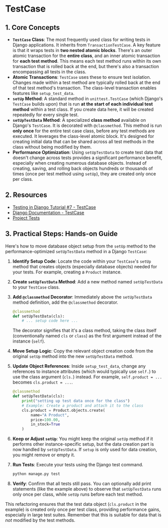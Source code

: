 # TestCase

## 1. Core Concepts

- **`TestCase` Class**: The most frequently used class for writing tests in Django applications. It inherits from `TransactionTestCase`. A key feature is that it wraps tests in **two nested atomic blocks**. There's an outer atomic transaction for the **entire class**, and an inner atomic transaction for **each test method**. This means each test method runs within its own transaction that is rolled back at the end, but there's also a transaction encompassing all tests in the class.
- **Atomic Transactions**: `TestCase` uses these to ensure test isolation. Changes made within a test method are typically rolled back at the end of that test method's transaction. The class-level transaction enables features like `setup_test_data`.
- **`setUp` Method**: A standard method in `unittest.TestCase` (which Django's `TestCase` builds upon) that is run **at the start of each individual test method** within a test class. If you create data here, it will be created repeatedly for every single test.
- **`setUpTestData` Method**: A specialized **class method** available on Django's `TestCase`. It is decorated with `@classmethod`. This method is run **only once** for the entire test case class, before any test methods are executed. It leverages the class-level atomic block. It's designed for creating initial data that can be shared across all test methods in the class without being modified by them.
- **Performance Optimization**: Using `setUpTestData` to create test data that doesn't change across tests provides a significant performance benefit, especially when creating numerous database objects. Instead of creating, saving, and rolling back objects hundreds or thousands of times (once per test method using `setUp`), they are created only once per class.

## 2. Resources

- [Testing in Django Tutorial #7 - TestCase](https://youtu.be/hKjJmvksaJ8?si=TSDFJQfcRdaXeiCb)
- [Django Documentation - TestCase](https://docs.djangoproject.com/en/5.1/topics/testing/tools/#testcase)
- [Project Tests](../testing-project/products/tests/)

## 3. Practical Steps: Hands-on Guide

Here's how to move database object setup from the `setUp` method to the performance-optimized `setUpTestData` method in a Django `TestCase`:

1.  **Identify Setup Code**: Locate the code within your `TestCase`'s `setUp` method that creates objects (especially database objects) needed for your tests. For example, creating a `Product` instance.
2.  **Create `setUpTestData` Method**: Add a new method named `setUpTestData` to your `TestCase` class.
3.  **Add `@classmethod` Decorator**: Immediately above the `setUpTestData` method definition, add the `@classmethod` decorator.
    ```python
    @classmethod
    def setUpTestData(cls):
        # ... setup code here ...
    ```
    The decorator signifies that it's a class method, taking the class itself (conventionally named `cls` or `class`) as the first argument instead of the instance (`self`).
4.  **Move Setup Logic**: Copy the relevant object creation code from the original `setUp` method into the new `setUpTestData` method.
5.  **Update Object References**: Inside `setup_test_data`, change any references to instance attributes (which would typically use `self.`) to use the class argument (`cls.`) instead. For example, `self.product = ...` becomes `cls.product = ...`.

    ```python
    @classmethod
    def setUpTestData(cls):
        print("setting up test data once for the class")
        # Example: Create a product and attach it to the class
        cls.product = Product.objects.create(
            name="A Product",
            price=100.00,
            in_stock=True
        )
    ```

6.  **Keep or Adjust `setUp`**: You might keep the original `setUp` method if it performs other instance-specific setup, but the data creation part is now handled by `setUpTestData`. If `setup` is only used for data creation, you might remove or empty it.
7.  **Run Tests**: Execute your tests using the Django test command.
    ```bash
    python manage.py test
    ```
8.  **Verify**: Confirm that all tests still pass. You can optionally add print statements (like the example above) to observe that `setUpTestData` runs only once per class, while `setUp` runs before each test method.

This refactoring ensures that the test data object (`cls.product` in the example) is created only once per test class, providing performance gains, especially in large test suites. Remember that this is suitable for data that is _not_ modified by the test methods.
